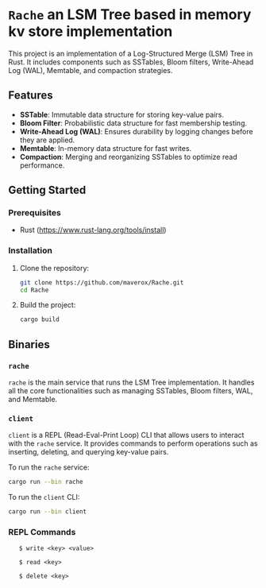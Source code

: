 # `Rache` an LSM Tree based in memory kv store implementation

This project is an implementation of a Log-Structured Merge (LSM) Tree in Rust. It includes components such as SSTables, Bloom filters, Write-Ahead Log (WAL), Memtable, and compaction strategies.

## Features

- **SSTable**: Immutable data structure for storing key-value pairs.
- **Bloom Filter**: Probabilistic data structure for fast membership testing.
- **Write-Ahead Log (WAL)**: Ensures durability by logging changes before they are applied.
- **Memtable**: In-memory data structure for fast writes.
- **Compaction**: Merging and reorganizing SSTables to optimize read performance.

## Getting Started

### Prerequisites

- Rust (https://www.rust-lang.org/tools/install)

### Installation

1. Clone the repository:
    ```sh
    git clone https://github.com/maverox/Rache.git
    cd Rache
    ```

2. Build the project:
    ```sh
    cargo build
    ```

## Binaries

### `rache`

`rache` is the main service that runs the LSM Tree implementation. It handles all the core functionalities such as managing SSTables, Bloom filters, WAL, and Memtable.

### `client`

`client` is a REPL (Read-Eval-Print Loop) CLI that allows users to interact with the `rache` service. It provides commands to perform operations such as inserting, deleting, and querying key-value pairs.

To run the `rache` service:
```sh
cargo run --bin rache
```

To run the `client` CLI:
```sh
cargo run --bin client
```

### REPL Commands


``` 
   $ write <key> <value>
```

```
   $ read <key>
```

``` 
   $ delete <key> 
```